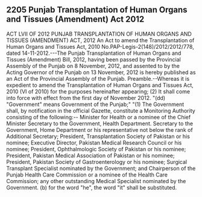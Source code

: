 ## 2205 Punjab Transplantation of Human Organs and Tissues (Amendment) Act 2012
 
ACT LVII OF 2012
PUNJAB TRANSPLANTATION OF HUMAN ORGANS
AND TISSUES (AMENDMENT) ACT, 2012
An Act to amend the Transplantation of Human
Organs and Tissues Act, 2010
No.PAP-Legis-2(148)/2012/2012/778, dated 14-11-2012.---The Punjab Transplantation of Human Organs and Tissues (Amendment) Bill, 2012, having been passed by the Provincial Assembly of the Punjab on 8 November, 2012, and assented to by the Acting Governor of the Punjab on 13 November, 2012 is hereby published as an Act of the Provincial Assembly of the Punjab.
Preamble.--Whereas it is expedient to amend the Transplantation of Human Organs and Tissues Act, 2010 (VI of 2010) for the purposes hereinafter appearing;
(2) It shall come into force with effect from the first day of November 2012.
"(dd) "Government" means Government of the Punjab;"
"(1) The Government shall, by notification in the official Gazette, constitute a Monitoring Authority consisting of the following:--
Minister for Health or a nominee of the Chief Minister
Secretary to the Government, Health Department.
Secretary to the Government, Home Department or his representative not below the rank of Additional Secretary;
President, Transplantation Society of Pakistan or his nominee;
Executive Director, Pakistan Medical Research Council or his nominee;
President, Ophthalmologic Society of Pakistan or his nominee;
President, Pakistan Medical Association of Pakistan or his nominee;
President, Pakistan Society of Gastroenterology or his nominee;
Surgical Transplant Specialist nominated by the Government; and
Chairperson of the Punjab Health Care Commission or a nominee of the Health Care Commission;
any other outstanding Medical Specialist nominated by the Government.
    (b) for the word "he", the word "it" shall be substituted.


